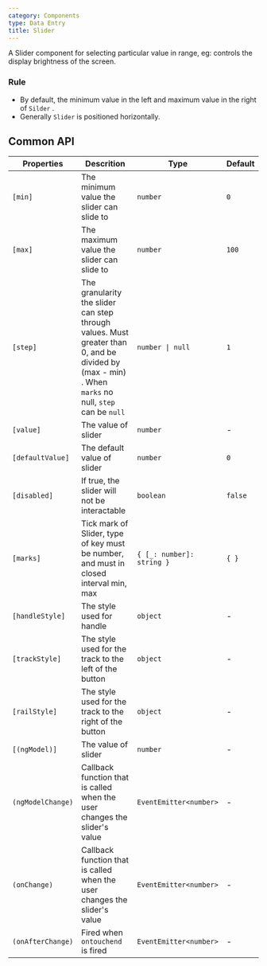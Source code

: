 ```yaml
---
category: Components
type: Data Entry
title: Slider
---
```


A Slider component for selecting particular value in range, eg: controls the display brightness of the screen.

### Rule
- By default, the minimum value in the left and maximum value in the right of `Silder` .
- Generally `Slider` is positioned horizontally.


## Common API

Properties | Descrition | Type | Default
-----------|------------|------|--------
| `[min]` | The minimum value the slider can slide to | `number` | `0` |
| `[max]` | The maximum value the slider can slide to | `number` | `100` |
| `[step]` | The granularity the slider can step through values. Must greater than 0, and be divided by (max - min) . When `marks` no null, `step` can be `null` | `number \| null` | `1` |
| `[value]` | The value of slider | `number` | - |
| `[defaultValue]` | The default value of slider | `number` | `0` |
| `[disabled]` | If true, the slider will not be interactable | `boolean` | `false` |
| `[marks]` | Tick mark of Slider, type of key must be number, and must in closed interval min, max | `{ [_: number]: string }` | `{ }` |
| `[handleStyle]` | The style used for handle | `object` | - |
| `[trackStyle]` | The style used for the track to the left of the button | `object` | - |
| `[railStyle]` | The style used for the track to the right of the button | `object` | - |
| `[(ngModel)]` | The value of slider | `number` | - |
| `(ngModelChange)` | Callback function that is called when the user changes the slider's value | `EventEmitter<number>` | - |
| `(onChange)` | Callback function that is called when the user changes the slider's value | `EventEmitter<number>` | - |
| `(onAfterChange)` | Fired when `ontouchend` is fired | `EventEmitter<number>` | - |
